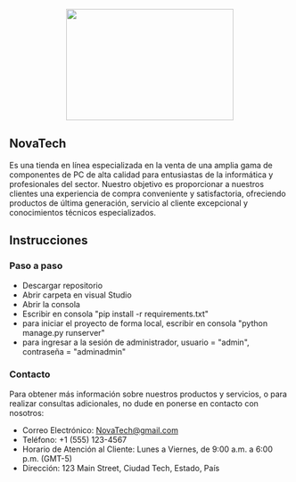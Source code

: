 


<p align="center">
  <img width="300" height="200" src="https://lh7-us.googleusercontent.com/slidesz/AGV_vUcHWh96UW1Tw3PHcUeTTN-ZdbU5YoG2kt8hq-CBQt4p5ybt2EWQUldJFQQ2uAr-SyWpajhdwPZJFLGKqys3ExelqkyIvQBlAX03DZ5B_SBMaWJVWYRNrMsYKANJ93ytBgeaWOqOU-sef9cHb5ZS9I-xjT42w_uvVcUKZryoT8-qs_L2i7A4YHs=s2048?key=abUv318YwV4nh_b4NmCAuQ">
</p>



## NovaTech

Es una tienda en línea especializada en la venta de una amplia gama de componentes de PC de alta calidad para entusiastas de la informática y profesionales del sector. Nuestro objetivo es proporcionar a nuestros clientes una experiencia de compra conveniente y satisfactoria, ofreciendo productos de última generación, servicio al cliente excepcional y conocimientos técnicos especializados.
## Instrucciones

### Paso a paso

* Descargar repositorio
* Abrir carpeta en visual Studio
* Abrir la consola 
* Escribir en consola "pip install -r requirements.txt"
* para iniciar el proyecto de forma local, escribir en consola "python manage.py runserver"
* para ingresar a la sesión de administrador, usuario = "admin", contraseña = "adminadmin"

### Contacto 

Para obtener más información sobre nuestros productos y servicios, o para realizar consultas adicionales, no dude en ponerse en contacto con nosotros:

* Correo Electrónico: NovaTech@gmail.com
* Teléfono: +1 (555) 123-4567
* Horario de Atención al Cliente: Lunes a Viernes, de 9:00 a.m. a 6:00 p.m. (GMT-5)
* Dirección: 123 Main Street, Ciudad Tech, Estado, País
